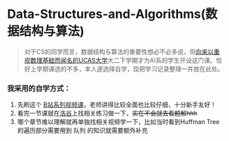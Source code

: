 # Data-Structures-and-Algorithms(数据结构与算法)
> 对于CS的同学而言，数据结构与算法的重要性想必不必多说，但[向来以重视数理基础而闻名的UCAS大学](https://www.ucas.ac.cn/)大二下学期才为AI系的学生开设这门课。恰好上学期课选的不多，本人遂选择自学，现把学习记录整理一并放在此处。
> 
### 我采用的自学方式：
1. 先刷这个 [B站系列视频课](https://www.bilibili.com/video/BV13v4y1Q7uq/?spm_id_from=333.1387.favlist.content.click&vd_source=186b96c6ea332ffb43b871550ba88368)，老师讲得比较全面也比较仔细，十分新手友好！
2. 看完一节课就在[洛谷](https://www.luogu.com.cn/)上找相关练习做一下，<s>实在不会就去看题解hhh</s>
3. 哪个章节难以理解就再单独找相关视频学一下，比如当时看到Huffman Tree的遍历部分需要用到 队列 的知识就需要额外补充
